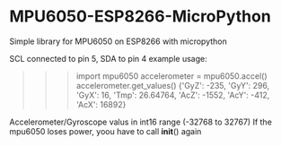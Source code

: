 # MPU6050-ESP8266-MicroPython
Simple library for MPU6050 on ESP8266 with micropython

SCL connected to pin 5, SDA to pin 4
example usage:

>>>import mpu6050
>>>accelerometer = mpu6050.accel()
>>>accelerometer.get_values()
{'GyZ': -235, 'GyY': 296, 'GyX': 16, 'Tmp': 26.64764, 'AcZ': -1552, 'AcY': -412, 'AcX': 16892}

Accelerometer/Gyroscope valus in int16 range (-32768 to 32767)
If the mpu6050 loses power, yoou have to call __init__() again
